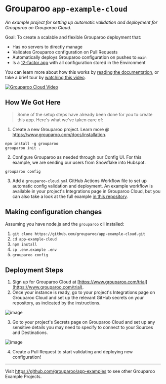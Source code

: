 # Grouparoo `app-example-cloud`

_An example project for setting up automatic validation and deployment for Grouparoo on Grouparoo Cloud._

Goal: To create a scalable and flexible Grouparoo deployment that:

- Has no servers to directly manage
- Validates Grouparoo configuration on Pull Requests
- Automatically deploys Grouparoo configuration on pushes to `main`
- Is a [12-factor app](https://12factor.net/) with all configuration stored in the Environment

You can learn more about how this works by [reading the documentation](https://grouparoo.com/docs/cloud), or take a brief tour by [watching this video](https://www.youtube.com/watch?v=pI9Af4FJ3ws).

[![Grouparoo Cloud Video](https://img.youtube.com/vi/pI9Af4FJ3ws/0.jpg)](https://www.youtube.com/watch?v=pI9Af4FJ3ws)

## How We Got Here

> Some of the setup steps have already been done for you to create this app. Here's what we've taken care of:

1. Create a new Grouparoo project. Learn more @ https://www.grouparoo.com/docs/installation.

```
npm install -g grouparoo
grouparoo init .
```

2. Configure Grouparoo as needed through our Config UI. For this example, we are sending our users from Snowflake into Hubspot.

```
grouparoo config
```

3. Add a `grouparoo-cloud.yml` GitHub Actions Workflow file to set up automatic config validation and deployment. An example workflow is available in your project's Integrations page in Grouparoo Cloud, but you can also take a look at the full example [in this repository](https://github.com/grouparoo/app-example-cloud/blob/main/.github/workflows/grouparoo-cloud.yml).


## Making configuration changes

Assuming you have node.js and the `grouparoo` cli installed:

1. `git clone https://github.com/grouparoo/app-example-cloud.git`
2. `cd app-example-cloud`
3. `npm install`
4. `cp .env.example .env`
5. `grouparoo config`

## Deployment Steps

1. Sign up for Grouparoo Cloud at [https://www.grouparoo.com/trial](https://www.grouparoo.com/trial).
2. Once your instance is ready, go to your project's Integrations page on Grouparoo Cloud and set up the relevant GitHub secrets on your repository, as indicated by the instructions.

![image](https://user-images.githubusercontent.com/4368928/146205580-cc01a0d4-359d-43ef-af64-79b95129d3c9.png)

3. Go to your project's Secrets page on Grouparoo Cloud and set up any sensitive details you may need to specify to connect to your Sources and Destinations.

![image](https://user-images.githubusercontent.com/4368928/146205316-32ea4ba4-8607-45cb-a6dc-b307f67aa95d.png)

4. Create a Pull Request to start validating and deploying new configuration!

---

Visit https://github.com/grouparoo/app-examples to see other Grouparoo Example Projects.
